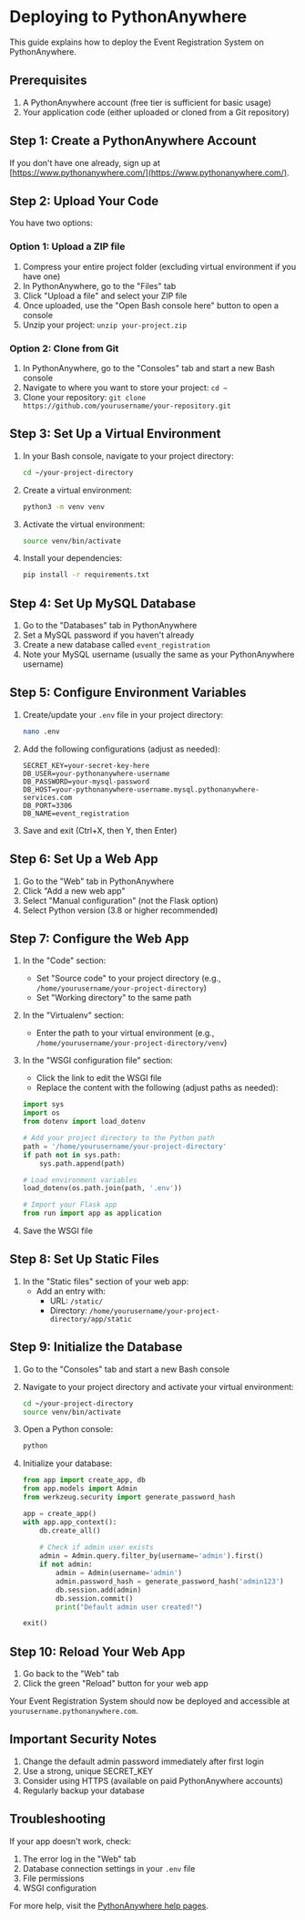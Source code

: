 # Deploying to PythonAnywhere

This guide explains how to deploy the Event Registration System on PythonAnywhere.

## Prerequisites

1. A PythonAnywhere account (free tier is sufficient for basic usage)
2. Your application code (either uploaded or cloned from a Git repository)

## Step 1: Create a PythonAnywhere Account

If you don't have one already, sign up at [https://www.pythonanywhere.com/](https://www.pythonanywhere.com/).

## Step 2: Upload Your Code

You have two options:

### Option 1: Upload a ZIP file
1. Compress your entire project folder (excluding virtual environment if you have one)
2. In PythonAnywhere, go to the "Files" tab
3. Click "Upload a file" and select your ZIP file
4. Once uploaded, use the "Open Bash console here" button to open a console
5. Unzip your project: `unzip your-project.zip`

### Option 2: Clone from Git
1. In PythonAnywhere, go to the "Consoles" tab and start a new Bash console
2. Navigate to where you want to store your project: `cd ~`
3. Clone your repository: `git clone https://github.com/yourusername/your-repository.git`

## Step 3: Set Up a Virtual Environment

1. In your Bash console, navigate to your project directory:
   ```bash
   cd ~/your-project-directory
   ```

2. Create a virtual environment:
   ```bash
   python3 -m venv venv
   ```

3. Activate the virtual environment:
   ```bash
   source venv/bin/activate
   ```

4. Install your dependencies:
   ```bash
   pip install -r requirements.txt
   ```

## Step 4: Set Up MySQL Database

1. Go to the "Databases" tab in PythonAnywhere
2. Set a MySQL password if you haven't already
3. Create a new database called `event_registration`
4. Note your MySQL username (usually the same as your PythonAnywhere username)

## Step 5: Configure Environment Variables

1. Create/update your `.env` file in your project directory:
   ```bash
   nano .env
   ```

2. Add the following configurations (adjust as needed):
   ```
   SECRET_KEY=your-secret-key-here
   DB_USER=your-pythonanywhere-username
   DB_PASSWORD=your-mysql-password
   DB_HOST=your-pythonanywhere-username.mysql.pythonanywhere-services.com
   DB_PORT=3306
   DB_NAME=event_registration
   ```

3. Save and exit (Ctrl+X, then Y, then Enter)

## Step 6: Set Up a Web App

1. Go to the "Web" tab in PythonAnywhere
2. Click "Add a new web app"
3. Select "Manual configuration" (not the Flask option)
4. Select Python version (3.8 or higher recommended)

## Step 7: Configure the Web App

1. In the "Code" section:
   - Set "Source code" to your project directory (e.g., `/home/yourusername/your-project-directory`)
   - Set "Working directory" to the same path

2. In the "Virtualenv" section:
   - Enter the path to your virtual environment (e.g., `/home/yourusername/your-project-directory/venv`)

3. In the "WSGI configuration file" section:
   - Click the link to edit the WSGI file
   - Replace the content with the following (adjust paths as needed):

   ```python
   import sys
   import os
   from dotenv import load_dotenv

   # Add your project directory to the Python path
   path = '/home/yourusername/your-project-directory'
   if path not in sys.path:
       sys.path.append(path)

   # Load environment variables
   load_dotenv(os.path.join(path, '.env'))

   # Import your Flask app
   from run import app as application
   ```

4. Save the WSGI file

## Step 8: Set Up Static Files

1. In the "Static files" section of your web app:
   - Add an entry with:
     - URL: `/static/`
     - Directory: `/home/yourusername/your-project-directory/app/static`

## Step 9: Initialize the Database

1. Go to the "Consoles" tab and start a new Bash console
2. Navigate to your project directory and activate your virtual environment:
   ```bash
   cd ~/your-project-directory
   source venv/bin/activate
   ```

3. Open a Python console:
   ```bash
   python
   ```

4. Initialize your database:
   ```python
   from app import create_app, db
   from app.models import Admin
   from werkzeug.security import generate_password_hash
   
   app = create_app()
   with app.app_context():
       db.create_all()
       
       # Check if admin user exists
       admin = Admin.query.filter_by(username='admin').first()
       if not admin:
           admin = Admin(username='admin')
           admin.password_hash = generate_password_hash('admin123')
           db.session.add(admin)
           db.session.commit()
           print("Default admin user created!")
   
   exit()
   ```

## Step 10: Reload Your Web App

1. Go back to the "Web" tab
2. Click the green "Reload" button for your web app

Your Event Registration System should now be deployed and accessible at `yourusername.pythonanywhere.com`.

## Important Security Notes

1. Change the default admin password immediately after first login
2. Use a strong, unique SECRET_KEY
3. Consider using HTTPS (available on paid PythonAnywhere accounts)
4. Regularly backup your database

## Troubleshooting

If your app doesn't work, check:
1. The error log in the "Web" tab
2. Database connection settings in your `.env` file
3. File permissions
4. WSGI configuration

For more help, visit the [PythonAnywhere help pages](https://help.pythonanywhere.com/). 